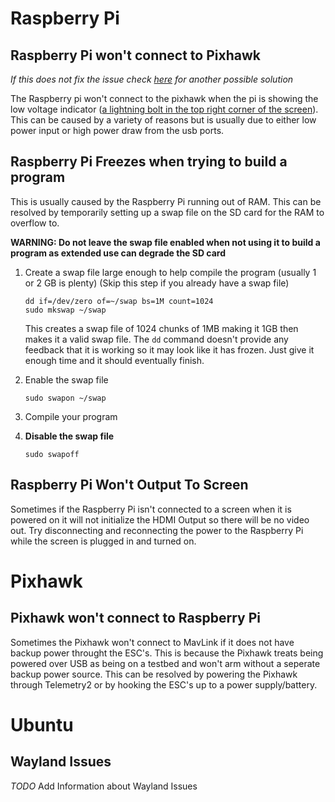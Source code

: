 # Raspberry Pi
## Raspberry Pi won't connect to Pixhawk
*If this does not fix the issue check [here][2] for another possible solution*

The Raspberry pi won't connect to the pixhawk when the pi is showing the low voltage indicator
([a lightning bolt in the top right corner of the screen][1]). This can be caused by a variety of reasons but is usually due to
either low power input or high power draw from the usb ports.

## Raspberry Pi Freezes when trying to build a program
This is usually caused by the Raspberry Pi running out of RAM. This can be resolved by temporarily setting up a swap file on the SD card
for the RAM to overflow to. 

**WARNING: Do not leave the swap file enabled when not using it to build a program as extended use can degrade the SD card**
1. Create a swap file large enough to help compile the program (usually 1 or 2 GB is plenty) (Skip this step if you already have a swap file)
   
   ```
   dd if=/dev/zero of=~/swap bs=1M count=1024
   sudo mkswap ~/swap
   ```
   This creates a swap file of 1024 chunks of 1MB making it 1GB then makes it a valid swap file. The `dd` command doesn't provide any feedback that it is working so it may look like it has frozen. Just give it enough time and it should eventually finish.
2. Enable the swap file
    
    `sudo swapon ~/swap`
3. Compile your program
4. **Disable the swap file**

   `sudo swapoff`
   
## Raspberry Pi Won't Output To Screen
Sometimes if the Raspberry Pi isn't connected to a screen when it is powered on it will not initialize the HDMI Output so there will be no video out. Try disconnecting and reconnecting the power to the Raspberry Pi while the screen is plugged in and turned on.

# Pixhawk
## Pixhawk won't connect to Raspberry Pi
Sometimes the Pixhawk won't connect to MavLink if it does not have backup power throught the ESC's. This is because the Pixhawk treats being powered over USB as being on a testbed and won't arm without a seperate backup power source. 
This can be resolved by powering the Pixhawk through Telemetry2 or by hooking the ESC's up to a power supply/battery.
    
# Ubuntu
## Wayland Issues
*TODO* Add Information about Wayland Issues


[1]: https://lowpowerlab.com/wp-content/uploads/2016/09/Pi3LoadTest_LowVoltage.jpg
[2]: https://github.com/chachmu/SwimmingSwarm/blob/master/Documentation/Troubleshooting.md#raspberry-pi-won't-connect-to-pixhawk
